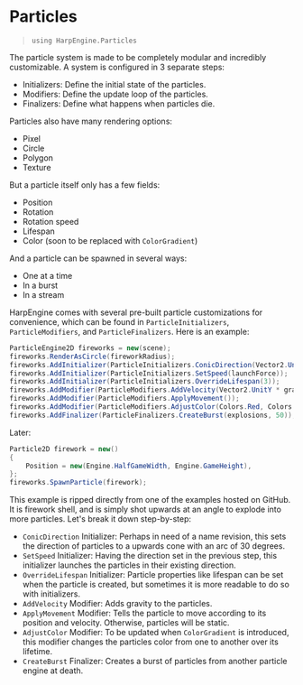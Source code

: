 # Particles
> `using HarpEngine.Particles`

The particle system is made to be completely modular and incredibly customizable. A system is configured in 3 separate steps:
- Initializers: Define the initial state of the particles.
- Modifiers: Define the update loop of the particles.
- Finalizers: Define what happens when particles die.

Particles also have many rendering options:
- Pixel
- Circle
- Polygon
- Texture

But a particle itself only has a few fields:
- Position
- Rotation
- Rotation speed
- Lifespan
- Color (soon to be replaced with `ColorGradient`)

And a particle can be spawned in several ways:
- One at a time
- In a burst
- In a stream

HarpEngine comes with several pre-built particle customizations for convenience, which can be found in `ParticleInitializers`, `ParticleModifiers`, and `ParticleFinalizers`. Here is an example:

```csharp
ParticleEngine2D fireworks = new(scene);
fireworks.RenderAsCircle(fireworkRadius);
fireworks.AddInitializer(ParticleInitializers.ConicDirection(Vector2.UnitY, 15));
fireworks.AddInitializer(ParticleInitializers.SetSpeed(launchForce));
fireworks.AddInitializer(ParticleInitializers.OverrideLifespan(3));
fireworks.AddModifier(ParticleModifiers.AddVelocity(Vector2.UnitY * gravity));
fireworks.AddModifier(ParticleModifiers.ApplyMovement());
fireworks.AddModifier(ParticleModifiers.AdjustColor(Colors.Red, Colors.White, Curves.Linear));
fireworks.AddFinalizer(ParticleFinalizers.CreateBurst(explosions, 50));
```

Later:

```csharp
Particle2D firework = new()
{
	Position = new(Engine.HalfGameWidth, Engine.GameHeight),
};
fireworks.SpawnParticle(firework);
```

This example is ripped directly from one of the examples hosted on GitHub. It is firework shell, and is simply shot upwards at an angle to explode into more particles. Let's break it down step-by-step:
- `ConicDirection` Initializer: Perhaps in need of a name revision, this sets the direction of particles to a upwards cone with an arc of 30 degrees.
- `SetSpeed` Initializer: Having the direction set in the previous step, this initializer launches the particles in their existing direction.
- `OverrideLifespan` Initializer: Particle properties like lifespan can be set when the particle is created, but sometimes it is more readable to do so with initializers.
- `AddVelocity` Modifier: Adds gravity to the particles.
- `ApplyMovement` Modifier: Tells the particle to move according to its position and velocity. Otherwise, particles will be static.
- `AdjustColor` Modifier: To be updated when `ColorGradient` is introduced, this modifier changes the particles color from one to another over its lifetime.
- `CreateBurst` Finalizer: Creates a burst of particles from another particle engine at death.
